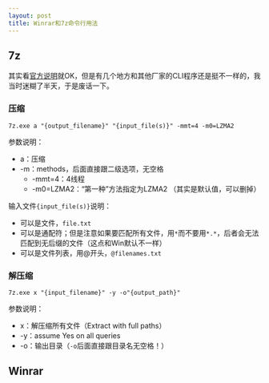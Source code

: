 ```yaml
---
layout: post
title: Winrar和7z命令行用法
---
```


## 7z

其实看[官方说明](https://sevenzip.osdn.jp/chm/cmdline/syntax.htm)就OK，但是有几个地方和其他厂家的CLI程序还是挺不一样的，我当时迷糊了半天，于是废话一下。

### 压缩
```
7z.exe a "{output_filename}" "{input_file(s)}" -mmt=4 -m0=LZMA2
```
参数说明：
* a：压缩
* -m：methods，后面直接跟二级选项，无空格
    * -mmt=4：4线程
    * -m0=LZMA2：“第一种”方法指定为LZMA2 （其实是默认值，可以删掉）

输入文件`{input_file(s)}`说明：
* 可以是文件，`file.txt`
* 可以是通配符；但是注意如果要匹配所有文件，用`*`而不要用`*.*`，后者会无法匹配到无后缀的文件（这点和Win默认不一样）
* 可以是文件列表，用@开头，`@filenames.txt`

### 解压缩
```
7z.exe x "{input_filename}" -y -o"{output_path}" 
```
参数说明：
* x：解压缩所有文件（Extract with full paths）
* -y：assume Yes on all queries
* -o：输出目录（`-o`后面直接跟目录名无空格！）

## Winrar 
